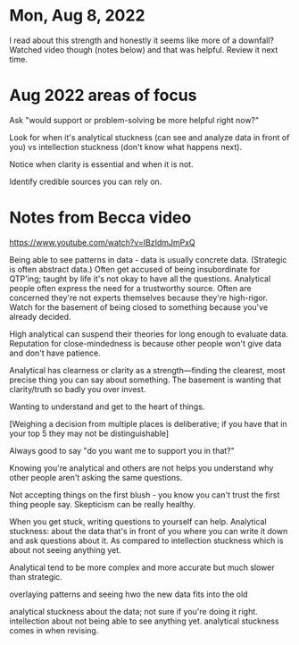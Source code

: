 # Mon, Aug 8, 2022

I read about this strength and honestly it seems like more of a downfall? Watched video though (notes below) and that was helpful. Review it next time.

# Aug 2022 areas of focus

Ask "would support or problem-solving be more helpful right now?"

Look for when it's analytical stuckness (can see and analyze data in front of you) vs intellection stuckness (don't know what happens next).

Notice when clarity is essential and when it is not.

Identify credible sources you can rely on.

# Notes from Becca video

https://www.youtube.com/watch?v=IBzIdmJmPxQ

Being able to see patterns in data - data is usually concrete data. (Strategic is often abstract data.) Often get accused of being insubordinate for QTP'ing; taught by life it's not okay to have all the questions. Analytical people often express the need for a trustworthy source. Often are concerned they're not experts themselves because they're high-rigor. Watch for the basement of being closed to something because you've already decided.

High analytical can suspend their theories for long enough to evaluate data. Reputation for close-mindedness is because other people won't give data and don't have patience.

Analytical has clearness or clarity as a strength—finding the clearest, most precise thing you can say about something. The basement is wanting that clarity/truth so badly you over invest.

Wanting to understand and get to the heart of things.

\[Weighing a decision from multiple places is deliberative; if you have that in your top 5 they may not be distinguishable\]

Always good to say "do you want me to support you in that?"

Knowing you're analytical and others are not helps you understand why other people aren't asking the same questions.

Not accepting things on the first blush - you know you can't trust the first thing people say. Skepticism can be really healthy.

When you get stuck, writing questions to yourself can help. Analytical stuckness: about the data that's in front of you where you can write it down and ask questions about it. As compared to intellection stuckness which is about not seeing anything yet.

Analytical tend to be more complex and more accurate but much slower than strategic.

overlaying patterns and seeing hwo the new data fits into the old

analytical stuckness about the data; not sure if you're doing it right. intellection about not being able to see anything yet. analytical stuckness comes in when revising. 
